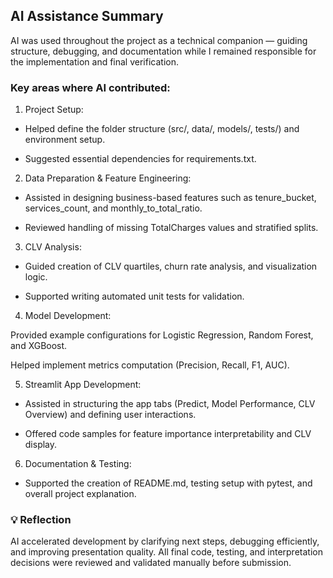 ## AI Assistance Summary

AI was used throughout the project as a technical companion — guiding structure, debugging, and documentation while I remained responsible for the implementation and final verification.

### Key areas where AI contributed:

1. Project Setup:

- Helped define the folder structure (src/, data/, models/, tests/) and environment setup.

- Suggested essential dependencies for requirements.txt.

2. Data Preparation & Feature Engineering:

- Assisted in designing business-based features such as tenure_bucket, services_count, and monthly_to_total_ratio.

- Reviewed handling of missing TotalCharges values and stratified splits.

3. CLV Analysis:

- Guided creation of CLV quartiles, churn rate analysis, and visualization logic.

- Supported writing automated unit tests for validation.

4. Model Development:

Provided example configurations for Logistic Regression, Random Forest, and XGBoost.

Helped implement metrics computation (Precision, Recall, F1, AUC).

5. Streamlit App Development:

- Assisted in structuring the app tabs (Predict, Model Performance, CLV Overview) and defining user interactions.

- Offered code samples for feature importance interpretability and CLV display.

6. Documentation & Testing:

- Supported the creation of README.md, testing setup with pytest, and overall project explanation.

### 💡 Reflection

AI accelerated development by clarifying next steps, debugging efficiently, and improving presentation quality.
All final code, testing, and interpretation decisions were reviewed and validated manually before submission.